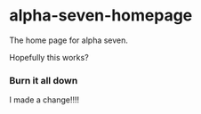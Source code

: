 # alpha-seven-homepage

The home page for alpha seven.

Hopefully this works?

### Burn it all down

I made a change!!!!
